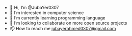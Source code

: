 - 👋 Hi, I’m @JubaYer0307
- 👀 I’m interested in computer science
- 🌱 I’m currently learning programming language
- 💞️ I’m looking to collaborate on more open source projects
- 📫 How to reach me jubayerahmed0307@gmail.com

<!---
JubaYer0307/JubaYer0307 is a ✨ special ✨ repository because its `README.md` (this file) appears on your GitHub profile.
You can click the Preview link to take a look at your changes.
--->
